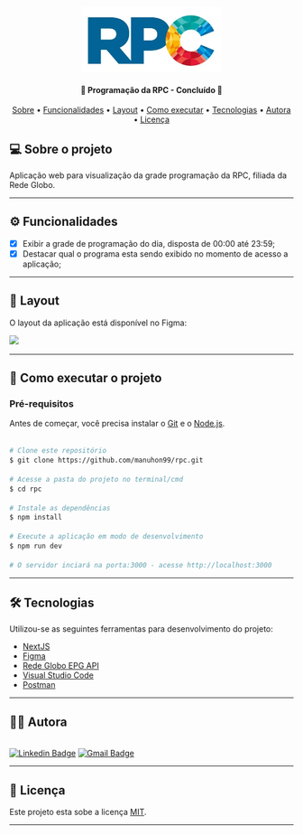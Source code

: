 <p align="center">
  <img alt="GitHub language count" src="https://github.com/manuhon99/rpc/blob/main/public/icons/rpc.png" style="width:248px">
</p>

<h4 align="center"> 
	🚧  Programação da RPC - Concluído 🚧
</h4>

<p align="center">
 <a href="#-sobre-o-projeto">Sobre</a> •
 <a href="#-funcionalidades">Funcionalidades</a> •
 <a href="#-layout">Layout</a> • 
 <a href="#-como-executar-o-projeto">Como executar</a> • 
 <a href="#-tecnologias">Tecnologias</a> • 
 <a href="#-autora">Autora</a> • 
 <a href="#user-content--licença">Licença</a>
</p>


## 💻 Sobre o projeto

Aplicação web para visualização da grade programação da RPC, filiada da Rede Globo.

---

## ⚙️ Funcionalidades

- [x] Exibir a grade de programação do dia, disposta de 00:00 até 23:59;
- [x] Destacar qual o programa esta sendo exibido no momento de acesso a aplicação;

---

## 🎨 Layout

O layout da aplicação está disponível no Figma:

<a href="https://www.figma.com/file/WIoFVqOBF8yZCT8UrIXjLw/RPC?node-id=1%3A11">
  <img src="https://img.shields.io/badge/Acessar%20Layout%20-Figma-%2304D361" style="width:48px">
</a>

---

## 🚀 Como executar o projeto

### Pré-requisitos

Antes de começar, você precisa instalar o [Git](https://git-scm.com) e o [Node.js](https://nodejs.org/en/). 

```bash

# Clone este repositório
$ git clone https://github.com/manuhon99/rpc.git

# Acesse a pasta do projeto no terminal/cmd
$ cd rpc

# Instale as dependências
$ npm install

# Execute a aplicação em modo de desenvolvimento
$ npm run dev

# O servidor inciará na porta:3000 - acesse http://localhost:3000
```
---

## 🛠 Tecnologias

Utilizou-se as seguintes ferramentas para desenvolvimento do projeto:

- [NextJS](https://nextjs.org/)
- [Figma](https://www.figma.com/)
- [Rede Globo EPG API](https://epg-api.video.globo.com/programmes/{ID_EMISSORA}?date={ANO-MES-DIA})
- [Visual Studio Code](https://code.visualstudio.com/)
- [Postman](https://www.postman.com/)

---

## :superhero_woman: Autora
<br/> [![Linkedin Badge](https://img.shields.io/badge/-LinkedIn-blue?style=flat-square&logo=Linkedin&logoColor=white&link=lhttps://www.linkedin.com/in/emanueli-santos-da-silva-66a76525/)](https://www.linkedin.com/in/emanueli-santos-da-silva-66a76525/) [![Gmail Badge](https://img.shields.io/badge/-Gmail-c14438?style=flat-square&logo=Gmail&logoColor=white&link=mailto:emanuelissilva@hotmail.com )](mailto:emanuelissilva@hotmail.com )

---

## 📝 Licença

Este projeto esta sobe a licença [MIT](./LICENSE).

---
